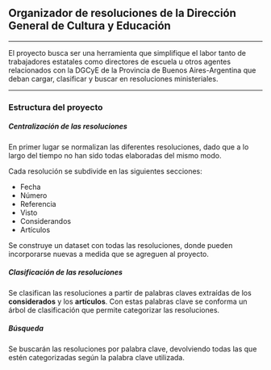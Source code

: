 ## Organizador de resoluciones de la Dirección General de Cultura y Educación
***
El proyecto busca ser una herramienta que simplifique el labor tanto de trabajadores estatales como directores de escuela u otros agentes relacionados con la DGCyE de la Provincia de Buenos Aires-Argentina que deban cargar, clasificar y buscar en resoluciones ministeriales. 

***
### Estructura del proyecto
##### Centralización de las resoluciones
En primer lugar se normalizan las diferentes resoluciones, dado que a lo largo del tiempo no han sido todas elaboradas del mismo modo. 

Cada resolución se subdivide en las siguientes secciones:

- Fecha
- Número
- Referencia
- Visto
- Considerandos
- Artículos 

Se construye un dataset con todas las resoluciones, donde pueden incorporarse nuevas a medida que se agreguen al proyecto.


##### Clasificación de las resoluciones
Se clasifican las resoluciones a partir de palabras claves extraídas de los __considerados__ y los __artículos__. 
Con estas palabras clave se conforma un árbol de clasificación que permite categorizar las resoluciones.


##### Búsqueda
Se buscarán las resoluciones por palabra clave, devolviendo todas las que estén categorizadas según la palabra clave utilizada.
